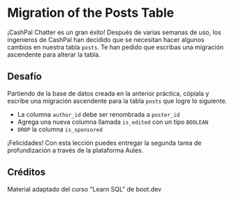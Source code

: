 # Migration of the Posts Table

¡CashPal Chatter es un gran éxito! Después de varias semanas de uso, los ingenieros de CashPal han decidido que se necesitan hacer algunos cambios en nuestra tabla `posts`. Te han pedido que escribas una migración ascendente para alterar la tabla.

## Desafío

Partiendo de la base de datos creada en la anterior práctica, cópiala y escribe una migración ascendente para la tabla `posts` que logre lo siguiente.

- La columna `author_id` debe ser renombrada a `poster_id`
- Agrega una nueva columna llamada `is_edited` con un tipo `BOOLEAN`
- `DROP` la columna `is_sponsored`

¡Felicidades! Con esta lección puedes entregar la segunda tarea de profundización a través de la plataforma Aules.

## Créditos

Material adaptado del curso "Learn SQL" de boot.dev
